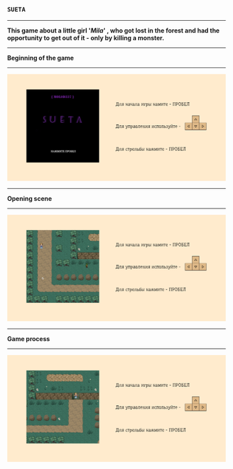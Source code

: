### **`SUETA`**

<hr>

**This game about a little girl  '_Mila_' , who got lost in the 
forest and had the opportunity to get out of it - 
only by killing a monster.**

<hr>


**Beginning of the game**

<hr>

![Image alt](node_modules/elven-scout/dist/img/game1.png)
<hr>


**Opening scene**

<hr>

![Image alt](node_modules/elven-scout/dist/img/game2.png)
<hr>


**Game process**

<hr>

![Image alt](node_modules/elven-scout/dist/img/game3.png)
